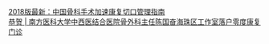   
[2018版最新：中国骨科手术加速康复切口管理指南](http://www.dianyue.me/archives/743/2kxf532jl7bnyjlp/)  
[恭贺 | 南方医科大学中西医结合医院骨外科主任陈国奋海珠区工作室落户零度康复门诊](http://www.dianyue.me/archives/728/6wltodc28lzsy4kk/)